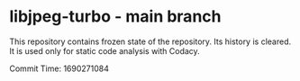 # libjpeg-turbo - main branch

This repository contains frozen state of the repository.
Its history is cleared. It is used only for static code
analysis with Codacy.

Commit Time: 1690271084
